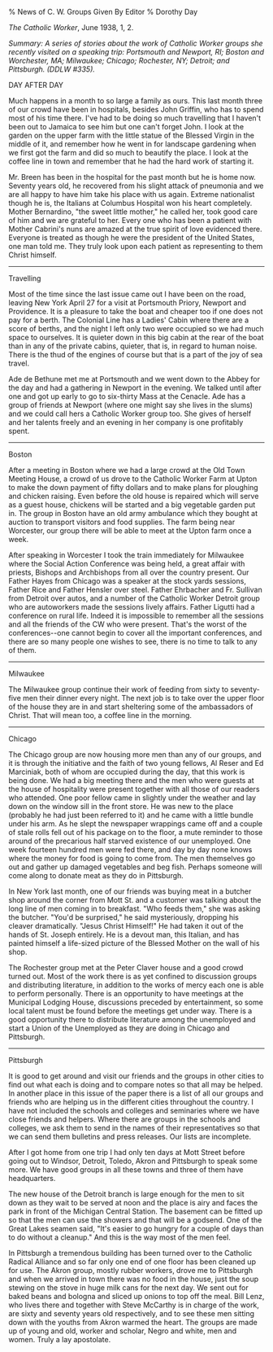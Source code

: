 % News of C. W. Groups Given By Editor
% Dorothy Day

*The Catholic Worker*, June 1938, 1, 2.

*Summary: A series of stories about the work of Catholic Worker groups
she recently visited on a speaking trip: Portsmouth and Newport, RI;
Boston and Worchester, MA; Milwaukee; Chicago; Rochester, NY; Detroit;
and Pittsburgh. (DDLW \#335).*

DAY AFTER DAY

Much happens in a month to so large a family as ours. This last month
three of our crowd have been in hospitals, besides John Griffin, who has
to spend most of his time there. I've had to be doing so much travelling
that I haven't been out to Jamaica to see him but one can't forget John.
I look at the garden on the upper farm with the little statue of the
Blessed Virgin in the middle of it, and remember how he went in for
landscape gardening when we first got the farm and did so much to
beautify the place. I look at the coffee line in town and remember that
he had the hard work of starting it.

Mr. Breen has been in the hospital for the past month but he is home
now. Seventy years old, he recovered from his slight attack of pneumonia
and we are all happy to have him take his place with us again. Extreme
nationalist though he is, the Italians at Columbus Hospital won his
heart completely. Mother Bernardino, "the sweet little mother," he
called her, took good care of him and we are grateful to her. Every one
who has been a patient with Mother Cabrini's nuns are amazed at the true
spirit of love evidenced there. Everyone is treated as though he were
the president of the United States, one man told me. They truly look
upon each patient as representing to them Christ himself.

****

Travelling

Most of the time since the last issue came out I have been on the road,
leaving New York April 27 for a visit at Portsmouth Priory, Newport and
Providence. It is a pleasure to take the boat and cheaper too if one
does not pay for a berth. The Colonial Line has a Ladies' Cabin where
there are a score of berths, and the night I left only two were occupied
so we had much space to ourselves. It is quieter down in this big cabin
at the rear of the boat than in any of the private cabins, quieter, that
is, in regard to human noise. There is the thud of the engines of course
but that is a part of the joy of sea travel.

Ade de Bethune met me at Portsmouth and we went down to the Abbey for
the day and had a gathering in Newport in the evening. We talked until
after one and got up early to go to six-thirty Mass at the Cenacle. Ade
has a group of friends at Newport (where one might say she lives in the
slums) and we could call hers a Catholic Worker group too. She gives of
herself and her talents freely and an evening in her company is one
profitably spent.

****

Boston

After a meeting in Boston where we had a large crowd at the Old Town
Meeting House, a crowd of us drove to the Catholic Worker Farm at Upton
to make the down payment of fifty dollars and to make plans for
ploughing and chicken raising. Even before the old house is repaired
which will serve as a guest house, chickens will be started and a big
vegetable garden put in. The group in Boston have an old army ambulance
which they bought at auction to transport visitors and food supplies.
The farm being near Worcester, our group there will be able to meet at
the Upton farm once a week.

After speaking in Worcester I took the train immediately for Milwaukee
where the Social Action Conference was being held, a great affair with
priests, Bishops and Archbishops from all over the country present. Our
Father Hayes from Chicago was a speaker at the stock yards sessions,
Father Rice and Father Hensler over steel. Father Ehrbacher and Fr.
Sullivan from Detroit over autos, and a number of the Catholic Worker
Detroit group who are autoworkers made the sessions lively affairs.
Father Ligutti had a conference on rural life. Indeed it is impossible
to remember all the sessions and all the friends of the CW who were
present. That's the worst of the conferences--one cannot begin to cover
all the important conferences, and there are so many people one wishes
to see, there is no time to talk to any of them.

****

Milwaukee

The Milwaukee group continue their work of feeding from sixty to
seventy-five men their dinner every night. The next job is to take over
the upper floor of the house they are in and start sheltering some of
the ambassadors of Christ. That will mean too, a coffee line in the
morning.

****

Chicago

The Chicago group are now housing more men than any of our groups, and
it is through the initiative and the faith of two young fellows, Al
Reser and Ed Marciniak, both of whom are occupied during the day, that
this work is being done. We had a big meeting there and the men who were
guests at the house of hospitality were present together with all those
of our readers who attended. One poor fellow came in slightly under the
weather and lay down on the window sill in the front store. He was new
to the place (probably he had just been referred to it) and he came with
a little bundle under his arm. As he slept the newspaper wrappings came
off and a couple of stale rolls fell out of his package on to the floor,
a mute reminder to those around of the precarious half starved existence
of our unemployed. One week fourteen hundred men were fed there, and day
by day none knows where the money for food is going to come from. The
men themselves go out and gather up damaged vegetables and beg fish.
Perhaps someone will come along to donate meat as they do in Pittsburgh.

In New York last month, one of our friends was buying meat in a butcher
shop around the corner from Mott St. and a customer was talking about
the long line of men coming in to breakfast. "Who feeds them," she was
asking the butcher. "You'd be surprised," he said mysteriously, dropping
his cleaver dramatically. "Jesus Christ Himself!" He had taken it out of
the hands of St. Joseph entirely. He is a devout man, this Italian, and
has painted himself a life-sized picture of the Blessed Mother on the
wall of his shop.

The Rochester group met at the Peter Claver house and a good crowd
turned out. Most of the work there is as yet confined to discussion
groups and distributing literature, in addition to the works of mercy
each one is able to perform personally. There is an opportunity to have
meetings at the Municipal Lodging House, discussions preceded by
entertainment, so some local talent must be found before the meetings
get under way. There is a good opportunity there to distribute
literature among the unemployed and start a Union of the Unemployed as
they are doing in Chicago and Pittsburgh.

****

Pittsburgh

It is good to get around and visit our friends and the groups in other
cities to find out what each is doing and to compare notes so that all
may be helped. In another place in this issue of the paper there is a
list of all our groups and friends who are helping us in the different
cities throughout the country. I have not included the schools and
colleges and seminaries where we have close friends and helpers. Where
there are groups in the schools and colleges, we ask them to send in the
names of their representatives so that we can send them bulletins and
press releases. Our lists are incomplete.

After I got home from one trip I had only ten days at Mott Street before
going out to Windsor, Detroit, Toledo, Akron and Pittsburgh to speak
some more. We have good groups in all these towns and three of them have
headquarters.

The new house of the Detroit branch is large enough for the men to sit
down as they wait to be served at noon and the place is airy and faces
the park in front of the Michigan Central Station. The basement can be
fitted up so that the men can use the showers and that will be a
godsend. One of the Great Lakes seamen said, "It's easier to go hungry
for a couple of days than to do without a cleanup." And this is the way
most of the men feel.

In Pittsburgh a tremendous building has been turned over to the Catholic
Radical Alliance and so far only one end of one floor has been cleaned
up for use. The Akron group, mostly rubber workers, drove me to
Pittsburgh and when we arrived in town there was no food in the house,
just the soup stewing on the stove in huge milk cans for the next day.
We sent out for baked beans and bologna and sliced up onions to top off
the meal. Bill Lenz, who lives there and together with Steve McCarthy is
in charge of the work, are sixty and seventy years old respectively, and
to see these men sitting down with the youths from Akron warmed the
heart. The groups are made up of young and old, worker and scholar,
Negro and white, men and women. Truly a lay apostolate.
